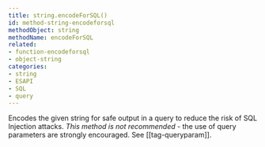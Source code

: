 ```yaml
---
title: string.encodeForSQL()
id: method-string-encodeforsql
methodObject: string
methodName: encodeForSQL
related:
- function-encodeforsql
- object-string
categories:
- string
- ESAPI
- SQL
- query
---
```


Encodes the given string for safe output in a query to reduce the risk of SQL Injection attacks. _This method is not recommended_ - the use of query parameters are strongly encouraged. See [[tag-queryparam]].
